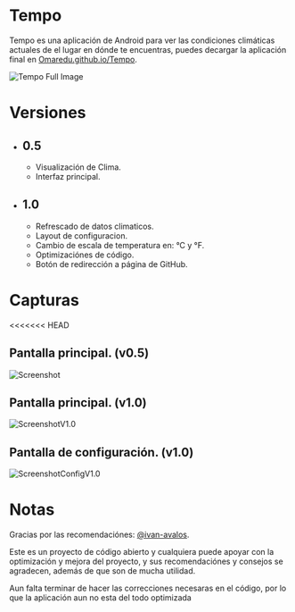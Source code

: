 # Tempo
Tempo es una aplicación de Android para ver las condiciones climáticas actuales de el lugar en dónde te encuentras, puedes decargar la aplicación final en [Omaredu.github.io/Tempo](https://omaredu.github.io/Tempo).

![Tempo Full Image](https://image.ibb.co/dudwSo/full.png)

# Versiones

- ## 0.5
    - Visualización de Clima.
    - Interfaz principal.

- ## 1.0
    - Refrescado de datos climaticos.
    - Layout de configuracion.
    - Cambio de escala de temperatura en: °C y °F.
    - Optimizaciónes de código.
    - Botón de redirección a página de GitHub.

# Capturas

<<<<<<< HEAD
## Pantalla principal. (v0.5)

![Screenshot](https://image.ibb.co/jWeH08/Screenshot_20180610_121321.png)

## Pantalla principal. (v1.0)

![ScreenshotV1.0](https://image.ibb.co/hJs908/Screenshot.png)

## Pantalla de configuración. (v1.0)

![ScreenshotConfigV1.0](https://image.ibb.co/cuuBDT/Screenshot_2.png)

# Notas

Gracias por las recomendaciónes: [@ivan-avalos](https://github.com/ivan-avalos).

Este es un proyecto de código abierto y cualquiera puede apoyar con la optimización y mejora del proyecto, y sus recomendaciónes y consejos se agradecen, además de que son de mucha utilidad.

Aun falta terminar de hacer las correcciones necesaras en el código, por lo que la aplicación aun no esta del todo optimizada
